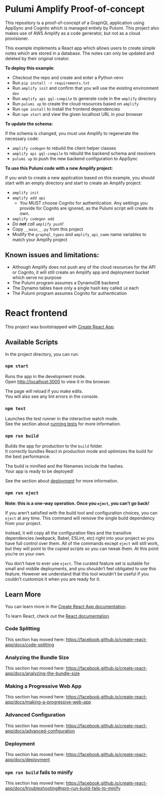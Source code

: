 # Pulumi Amplify Proof-of-concept

This repository is a proof-of-concept of a GraphQL application using AppSync and Cognito which is managed entiely by Pulumi.  This project also makes use of AWS Amplify as a code generator, but not as a cloud provisioner.

This example implements a React app which allows users to create simple notes which are stored in a database.  The notes can only be updated and deleted by their original creator.

**To deploy this example**:

* Checkout the repo and create and enter a Python venv
* Run `pip install -r requirements.txt`
* Run `amplify init` and confirm that you will use the existing environment `dev`
* Run `amplify api gql-compile` to generate code in the `amplify` directory
* Run `pulumi up` to create the cloud resources based on `amplify`
* Run `npm install` to install the frontend dependencies
* Run `npm start` and view the given localhost URL in your browser


**To update the schema:**

If the schema is changed, you must use Amplify to regenerate the necessary code:

* `amplify codegen` to rebuild the client helper classes
* `amplify api gql-compile` to rebuild the backend schema and resolvers
* `pulumi up` to push the new backend configuration to AppSync


**To use this Pulumi code with a new Amplify project:**

If you wish to create a new application based on this example, you should start with an empty directory and start to create an Amplify project:

* `amplify init`
* `amplify add api`
  * You MUST choose Cognito for authentication.  Any settings you provide for Cognito are ignored, as the Pulumi script will create its own.
* `amplify codegen add`
* _Do **not** call `amplify push`!_
* Copy `__main__.py` from this project
* Modify the `graphql_types` and `amplify_api_name` name variables to match your Amplify project



## Known issues and limitations:

* Although Amplify does not push any of the cloud resources for the API or Cognito, it will still create an Amplify app and deployment bucket which serve no purpose
* The Pulumi program assumes a DynamoDB backend
* The Dynamo tables have only a single hash key called `id` each
* The Pulumi program assumes Cognito for authentication

# React frontend

This project was bootstrapped with [Create React App](https://github.com/facebook/create-react-app).


## Available Scripts

In the project directory, you can run:

### `npm start`

Runs the app in the development mode.<br />
Open [http://localhost:3000](http://localhost:3000) to view it in the browser.

The page will reload if you make edits.<br />
You will also see any lint errors in the console.

### `npm test`

Launches the test runner in the interactive watch mode.<br />
See the section about [running tests](https://facebook.github.io/create-react-app/docs/running-tests) for more information.

### `npm run build`

Builds the app for production to the `build` folder.<br />
It correctly bundles React in production mode and optimizes the build for the best performance.

The build is minified and the filenames include the hashes.<br />
Your app is ready to be deployed!

See the section about [deployment](https://facebook.github.io/create-react-app/docs/deployment) for more information.

### `npm run eject`

**Note: this is a one-way operation. Once you `eject`, you can’t go back!**

If you aren’t satisfied with the build tool and configuration choices, you can `eject` at any time. This command will remove the single build dependency from your project.

Instead, it will copy all the configuration files and the transitive dependencies (webpack, Babel, ESLint, etc) right into your project so you have full control over them. All of the commands except `eject` will still work, but they will point to the copied scripts so you can tweak them. At this point you’re on your own.

You don’t have to ever use `eject`. The curated feature set is suitable for small and middle deployments, and you shouldn’t feel obligated to use this feature. However we understand that this tool wouldn’t be useful if you couldn’t customize it when you are ready for it.

## Learn More

You can learn more in the [Create React App documentation](https://facebook.github.io/create-react-app/docs/getting-started).

To learn React, check out the [React documentation](https://reactjs.org/).

### Code Splitting

This section has moved here: https://facebook.github.io/create-react-app/docs/code-splitting

### Analyzing the Bundle Size

This section has moved here: https://facebook.github.io/create-react-app/docs/analyzing-the-bundle-size

### Making a Progressive Web App

This section has moved here: https://facebook.github.io/create-react-app/docs/making-a-progressive-web-app

### Advanced Configuration

This section has moved here: https://facebook.github.io/create-react-app/docs/advanced-configuration

### Deployment

This section has moved here: https://facebook.github.io/create-react-app/docs/deployment

### `npm run build` fails to minify

This section has moved here: https://facebook.github.io/create-react-app/docs/troubleshooting#npm-run-build-fails-to-minify
